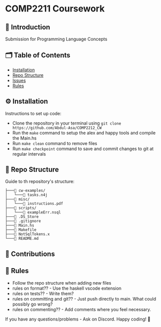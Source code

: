# COMP2211 Coursework

## 📖 Introduction

Submission for Programming Language Concepts

## 🗂 Table of Contents

- [Installation](#installation)
- [Repo Structure](#repo-structure)
- [Issues](#issues)
- [Rules](#rules)

## ⚙ Installation

Instructions to set up code:

- Clone the repository in your terminal using `git clone https://github.com/Abdul-Asa/COMP2212_CW`
- Run the `make` command to setup the alex and happy tools and compile the Main.hs
- Run `make clean` command to remove files
- Run `make checkpoint` command to save and commit changes to git at regular intervals

## 📁 Repo Structure

Guide to th repository's structure:

```plaintext
├───📁 cw-examples/
│   └───📄 tasks.n4j
├───📁 misc/
│   └───📄 instructions.pdf
├───📁 scripts/
│   └───📄 exampleErr.nsql
├───📄 .DS_Store
├───📄 .gitignore
├───📄 Main.hs
├───📄 Makefile
├───📄 NotSqlTokens.x
└───📄 README.md

```

## 🐛 Contributions

## 📜 Rules

- Follow the repo structure when adding new files
- rules on format?? - Use the haskell vscode extension
- rules on tests?? - Write them?
- rules on committing and git?? - Just push directly to main. What could possibly go wrong?
- rules on commenting?? - Add comments where you feel necessary.

If you have any questions/problems - Ask on Discord.
Happy coding! 🚀

